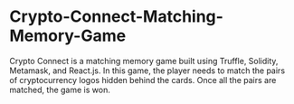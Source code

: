 # Crypto-Connect-Matching-Memory-Game
Crypto Connect is a matching memory game built using Truffle, Solidity, Metamask, and React.js. In this game, the player needs to match the pairs of cryptocurrency logos hidden behind the cards. Once all the pairs are matched, the game is won.
